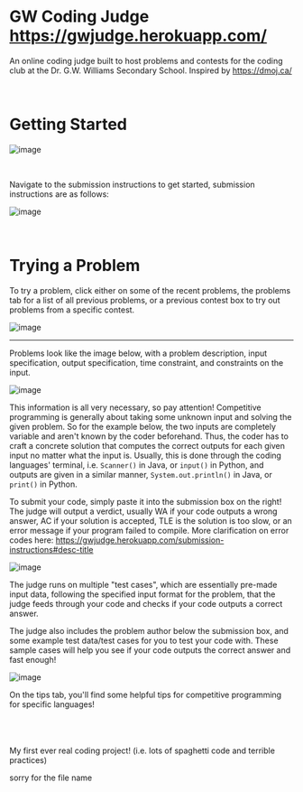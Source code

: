 # GW Coding Judge https://gwjudge.herokuapp.com/
An online coding judge built to host problems and contests for the coding club at the Dr. G.W. Williams Secondary School. Inspired by https://dmoj.ca/

<br/>

# Getting Started
![image](https://github.com/user-attachments/assets/e6fb9c48-3ff8-4040-8112-7d130f0805dc)

<br/>

Navigate to the submission instructions to get started, submission instructions are as follows:

![image](https://github.com/user-attachments/assets/d6c5c2f9-0be8-48a3-b191-ecef5b7c9b33)

<br/>

# Trying a Problem
To try a problem, click either on some of the recent problems, the problems tab for a list of all previous problems, or a previous contest box to try out problems from a specific contest.

![image](https://github.com/user-attachments/assets/e6fb9c48-3ff8-4040-8112-7d130f0805dc)

---
Problems look like the image below, with a problem description, input specification, output specification, time constraint, and constraints on the input.

![image](https://github.com/user-attachments/assets/0c885fb2-2e96-4bc9-bf6c-1113e8a67d4e)

This information is all very necessary, so pay attention! Competitive programming is generally about taking some unknown input and solving the given problem. So for the example below, the two inputs are completely variable and aren't known by the coder beforehand. Thus, the coder has to craft a concrete solution that computes the correct outputs for each given input no matter what the input is. Usually, this is done through the coding languages' terminal, i.e. <code>Scanner()</code> in Java, or <code>input()</code> in Python, and outputs are given in a similar manner, <code>System.out.println()</code> in Java, or <code>print()</code> in Python.

To submit your code, simply paste it into the submission box on the right! The judge will output a verdict, usually WA if your code outputs a wrong answer, AC if your solution is accepted, TLE is the solution is too slow, or an error message if your program failed to compile. More clarification on error codes here: https://gwjudge.herokuapp.com/submission-instructions#desc-title

![image](https://github.com/user-attachments/assets/ff90bf73-3761-4cf8-86d8-f8b93d13332a)


The judge runs on multiple "test cases", which are essentially pre-made input data, following the specified input format for the problem, that the judge feeds through your code and checks if your code outputs a correct answer.

The judge also includes the problem author below the submission box, and some example test data/test cases for you to test your code with. These sample cases will help you see if your code outputs the correct answer and fast enough!

![image](https://github.com/user-attachments/assets/0c885fb2-2e96-4bc9-bf6c-1113e8a67d4e)


On the tips tab, you'll find some helpful tips for competitive programming for specific languages!




<br/>
<br/>
<br/>
My first ever real coding project! (i.e. lots of spaghetti code and terrible practices)

sorry for the file name
